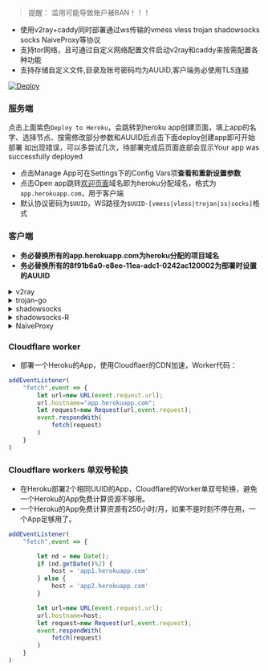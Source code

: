 > 提醒： 滥用可能导致账户被BAN！！！

* 使用v2ray+caddy同时部署通过ws传输的vmess vless trojan shadowsocks socks NaiveProxy等协议
* 支持tor网络，且可通过自定义网络配置文件启动v2ray和caddy来按需配置各种功能
* 支持存储自定义文件,目录及账号密码均为AUUID,客户端务必使用TLS连接

[![Deploy](https://www.herokucdn.com/deploy/button.png)](https://dashboard.heroku.com/new?template=https://github.com/tssvv/xr)

### 服务端
点击上面紫色`Deploy to Heroku`，会跳转到heroku app创建页面，填上app的名字、选择节点、按需修改部分参数和AUUID后点击下面deploy创建app即可开始部署
如出现错误，可以多尝试几次，待部署完成后页面底部会显示Your app was successfully deployed
  * 点击Manage App可在Settings下的Config Vars项**查看和重新设置参数**
  * 点击Open app跳转[欢迎页面](/etc/CADDYIndexPage.md)域名即为heroku分配域名，格式为`app.herokuapp.com`，用于客户端
  * 默认协议密码为`$UUID`，WS路径为`$UUID-[vmess|vless|trojan|ss|socks]`格式

### 客户端
* **务必替换所有的app.herokuapp.com为heroku分配的项目域名**
* **务必替换所有的8f91b6a0-e8ee-11ea-adc1-0242ac120002为部署时设置的AUUID**

<details>
<summary>v2ray</summary>

```bash
* 客户端下载：https://github.com/v2fly/v2ray-core/releases
* 代理协议：vless 或 vmess
* 地址：app.herokuapp.com
* 端口：443
* 默认UUID：8f91b6a0-e8ee-11ea-adc1-0242ac120002
* 加密：none
* 传输协议：ws
* 伪装类型：none
* 路径：/8f91b6a0-e8ee-11ea-adc1-0242ac120002-vless // 默认vless使用/$uuid-vless，vmess使用/$uuid-vmess
* 底层传输安全：tls

vmess://{"add":"104.16.195.36","aid":0,"host":"seanhero.seanz.workers.dev","id":"8f91b6a0-e8ee-11ea-adc1-0242ac120002","net":"ws","path":"/8f91b6a0-e8ee-11ea-adc1-0242ac120002-vmess","port":443,"ps":"hero-vmess","tls":"tls","type":"none","v":2}

vmess://base64({json})
```
</details>

<details>
<summary>trojan-go</summary>

```bash
* 客户端下载: https://github.com/p4gefau1t/trojan-go/releases
{
    "run_type": "client",
    "local_addr": "127.0.0.1",
    "local_port": 1080,
    "remote_addr": "app.herokuapp.com",
    "remote_port": 443,
    "password": [
        "8f91b6a0-e8ee-11ea-adc1-0242ac120002"
    ],
    "websocket": {
        "enabled": true,
        "path": "/8f91b6a0-e8ee-11ea-adc1-0242ac120002-trojan",
        "host": "app.herokuapp.com"
    }
}
trojan-go://8f91b6a0-e8ee-11ea-adc1-0242ac120002@104.16.195.36:443/?sni=seanhero.seanz.workers.dev&type=ws&host=seanhero.seanz.workers.dev&path=%2F8f91b6a0-e8ee-11ea-adc1-0242ac120002-trojan#hero-go
```
</details>

<details>
<summary>shadowsocks</summary>

```bash
* 客户端下载：https://github.com/shadowsocks/shadowsocks-windows/releases/
* 服务器地址: app.herokuapp.com
* 端口: 443
* 密码：8f91b6a0-e8ee-11ea-adc1-0242ac120002
* 加密：chacha20-ietf-poly1305
```
</details>

<details>
<summary>shadowsocks-R</summary>

```bash
* 客户端下载：https://github.com/shadowsocks/shadowsocks-windows/releases/
* 服务器地址: app.herokuapp.com
* 端口: 443
* 密码：8f91b6a0-e8ee-11ea-adc1-0242ac120002
* 加密：chacha20-ietf-poly1305
* 传输协议：ws
* 路径：/8f91b6a0-e8ee-11ea-adc1-0242ac120002-ss
* 请求头：Host|app.seanz.workers.dev
* TLS：开启
* TLS域名：app.seanz.workers.dev

* 插件程序：v2ray-plugin_windows_amd64.exe  //需将插件https://github.com/shadowsocks/v2ray-plugin/releases下载解压后放至shadowsocks同目录
* 插件选项: tls;host=app.herokuapp.com;path=/8f91b6a0-e8ee-11ea-adc1-0242ac120002-ss
```
</details>

<details>
<summary>NaïveProxy</summary>

* 客户端下载：https://github.com/klzgrad/naiveproxy/releases

Locally run `./naive` with the following `config.json` to get a SOCKS5 proxy at local port 1080.
```json
{
  "listen": "socks://127.0.0.1:1080",
  "proxy": "https://naive:$UUID@app.herokuapp.com"
}
```
</details>

### Cloudflare worker

* 部署一个Heroku的App，使用Cloudflaer的CDN加速，Worker代码：

```js
addEventListener(
    "fetch",event => {
        let url=new URL(event.request.url);
        url.hostname="app.herokuapp.com";
        let request=new Request(url,event.request);
        event.respondWith(
            fetch(request)
        )
    }
)
```

### Cloudflare workers 单双号轮换

* 在Heroku部署2个相同UUID的App，Cloudflare的Worker单双号轮换，避免一个Heroku的App免费计算资源不够用。
* 一个Heroku的App免费计算资源有250小时/月，如果不是时刻不停在用，一个App足够用了。

```js
addEventListener(
    "fetch",event => {

        let nd = new Date();
        if (nd.getDate()%2) {
            host = 'app1.herokuapp.com'
        } else {
            host = 'app2.herokuapp.com'
        }

        let url=new URL(event.request.url);
        url.hostname=host;
        let request=new Request(url,event.request);
        event.respondWith(
            fetch(request)
        )
    }
)
```
